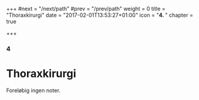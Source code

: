 +++
#next = "/next/path"
#prev = "/prev/path"
weight = 0
title = "Thoraxkirurgi"
date = "2017-02-01T13:53:27+01:00"
icon = "<b>4. </b>"
chapter = true

+++

### 4

# Thoraxkirurgi

Foreløbig ingen noter.
